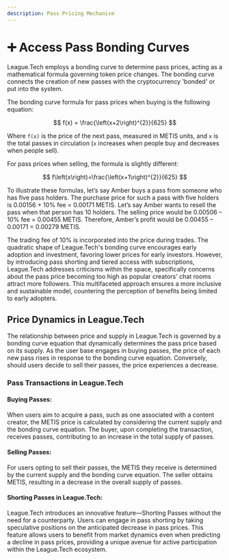 ```yaml
---
description: Pass Pricing Mechanism
---
```


# ➕ Access Pass Bonding Curves

League.Tech employs a bonding curve to determine pass prices, acting as a mathematical formula governing token price changes. The bonding curve connects the creation of new passes with the cryptocurrency 'bonded' or put into the system.&#x20;

The bonding curve formula for pass prices when buying is the following equation:

$$
f(x) = \frac{\left(x+2\right)^{2}}{625}
$$

Where `f(x)` is the price of the next pass, measured in METIS units, and `x` is the total passes in circulation (`x` increases when people buy and decreases when people sell).&#x20;

For pass prices when selling, the formula is slightly different:

$$
f\left(x\right)=\frac{\left(x+1\right)^{2}}{625}
$$

To illustrate these formulas, let’s say Amber buys a pass from someone who has five pass holders. The purchase price for such a pass with five holders is 0.00156 + 10% fee = 0.00171 METIS. Let’s say Amber wants to resell the pass when that person has 10 holders. The selling price would be 0.00506 – 10% fee = 0.00455 METIS. Therefore, Amber’s profit would be 0.00455 – 0.00171 = 0.00279 METIS.

The trading fee of 10% is incorporated into the price during trades. The quadratic shape of League.Tech's bonding curve encourages early adoption and investment, favoring lower prices for early investors. However, by introducing pass shorting and tiered access with subscriptions, League.Tech addresses criticisms within the space, specifically concerns about the pass price becoming too high as popular creators' chat rooms attract more followers. This multifaceted approach ensures a more inclusive and sustainable model, countering the perception of benefits being limited to early adopters.

## Price Dynamics in League.Tech

The relationship between price and supply in League.Tech is governed by a bonding curve equation that dynamically determines the pass price based on its supply. As the user base engages in buying passes, the price of each new pass rises in response to the bonding curve equation. Conversely, should users decide to sell their passes, the price experiences a decrease.

### Pass Transactions in League.Tech

#### Buying Passes:

When users aim to acquire a pass, such as one associated with a content creator, the METIS price is calculated by considering the current supply and the bonding curve equation. The buyer, upon completing the transaction, receives passes, contributing to an increase in the total supply of passes.

#### Selling Passes:

For users opting to sell their passes, the METIS they receive is determined by the current supply and the bonding curve equation. The seller obtains METIS, resulting in a decrease in the overall supply of passes.

#### Shorting Passes in League.Tech:

League.Tech introduces an innovative feature—Shorting Passes without the need for a counterparty. Users can engage in pass shorting by taking speculative positions on the anticipated decrease in pass prices. This feature allows users to benefit from market dynamics even when predicting a decline in pass prices, providing a unique avenue for active participation within the League.Tech ecosystem.
